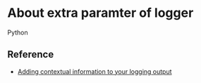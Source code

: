 # About extra paramter of logger

Python
## Reference

* [Adding contextual information to your logging output](https://docs.python.org/2/howto/logging-cookbook.html#adding-contextual-information-to-your-logging-output)